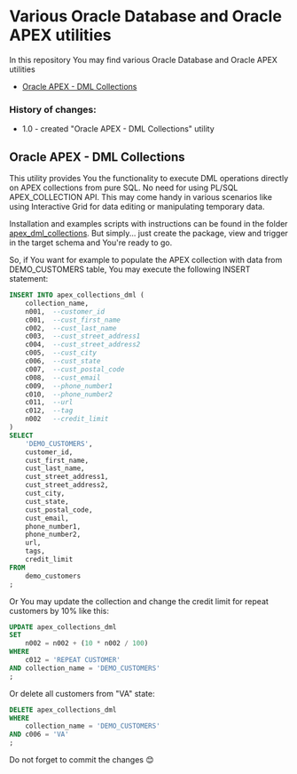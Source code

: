# Various Oracle Database and Oracle APEX utilities
In this repository You may find various Oracle Database and Oracle APEX utilities

- [Oracle APEX - DML Collections ](#oracle-apex-dml-collections)

### History of changes:
- 1.0 - created "Oracle APEX - DML Collections" utility

## Oracle APEX - DML Collections
This utility provides You the functionality to execute DML operations directly on APEX collections from pure SQL. No need for using PL/SQL APEX_COLLECTION API. This may come handy in various scenarios like using Interactive Grid for data editing or manipulating temporary data.

Installation and examples scripts with instructions can be found in the folder [apex_dml_collections](https://github.com/zorantica/db_apex_utils/tree/main/apex_dml_collections). But simply... just create the package, view and trigger in the target schema and You're ready to go.

So, if You want for example to populate the APEX collection with data from DEMO_CUSTOMERS table, You may execute the following INSERT statement:

```sql
INSERT INTO apex_collections_dml (
    collection_name, 
    n001,  --customer_id 
    c001,  --cust_first_name 
    c002,  --cust_last_name 
    c003,  --cust_street_address1 
    c004,  --cust_street_address2 
    c005,  --cust_city 
    c006,  --cust_state
    c007,  --cust_postal_code
    c008,  --cust_email
    c009,  --phone_number1
    c010,  --phone_number2
    c011,  --url
    c012,  --tag
    n002   --credit_limit
)
SELECT
    'DEMO_CUSTOMERS',
    customer_id, 
    cust_first_name, 
    cust_last_name, 
    cust_street_address1, 
    cust_street_address2, 
    cust_city, 
    cust_state, 
    cust_postal_code, 
    cust_email, 
    phone_number1, 
    phone_number2, 
    url, 
    tags,
    credit_limit
FROM 
    demo_customers 
;
```

Or You may update the collection and change the credit limit for repeat customers by 10% like this:

```sql
UPDATE apex_collections_dml
SET 
    n002 = n002 + (10 * n002 / 100)
WHERE
    c012 = 'REPEAT CUSTOMER'
AND collection_name = 'DEMO_CUSTOMERS'
;
```

Or delete all customers from "VA" state:

```sql
DELETE apex_collections_dml
WHERE 
    collection_name = 'DEMO_CUSTOMERS'
AND c006 = 'VA'
;
```

Do not forget to commit the changes :blush: